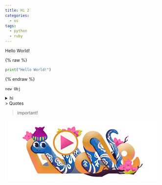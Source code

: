 ```yaml
---
title: Hi 2
categories:
  - os
tags:
  - python
  - ruby 
---
```


Hello World!



{% raw %}
```python
print("Hello World!")
```
{% endraw %}



`new Obj` 

<details>
  <summary>hi</summary>


1


2



  </details>
> Quotes


> important!


![0](/assets/img/2025-01-28-Hi-2.md/0.png)

